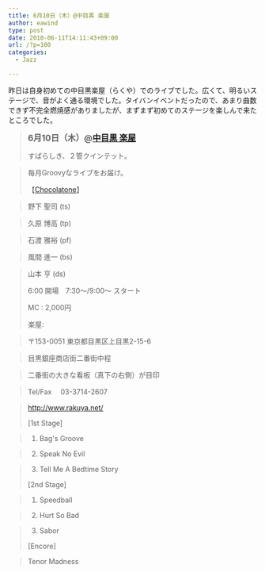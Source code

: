 ```yaml
---
title: 6月10日（木）@中目黒 楽屋
author: eawind
type: post
date: 2010-06-11T14:11:43+09:00
url: /?p=100
categories:
  - Jazz

---
```

昨日は自身初めての中目黒楽屋（らくや）でのライブでした。広くて、明るいステージで、音がよく通る環境でした。タイバンイベントだったので、あまり曲数できず不完全燃焼感がありましたが、まずまず初めてのステージを楽しんで来たところでした。

> <big><strong>6月10日（木）@<a href="http://www.rakuya.net/" target="_blank">中目黒 楽屋</a></strong></big>
> 
> すばらしき、２管クインテット。
  
> 毎月Groovyなライブをお届け。
> 
> 【[Chocolatone][1]】
  
> 野下 聖司 (ts)
  
> 久原 博高 (tp)
  
> 石渡 雅裕 (pf)
  
> 風間 進一 (bs)
  
> 山本 亨 (ds)
> 
> 6:00 開場　7:30〜/9:00〜 スタート
> 
> MC : 2,000円
> 
> 楽屋: 
  
> 〒153-0051 東京都目黒区上目黒2-15-6
  
> 目黒銀座商店街二番街中程
  
> 二番街の大きな看板（真下の右側）が目印
  
> Tel/Fax　 03-3714-2607
  
> <a href="http://www.rakuya.net/" target="_blank">http://www.rakuya.net/</a>
> 
> [1st Stage]
  
> 1. Bag's Groove
  
> 2. Speak No Evil
  
> 3. Tell Me A Bedtime Story
> 
> [2nd Stage]
  
> 1. Speedball
  
> 2. Hurt So Bad
  
> 3. Sabor
> 
> [Encore]
  
> Tenor Madness

 [1]: http://www.eawind.net/?page_id=930
